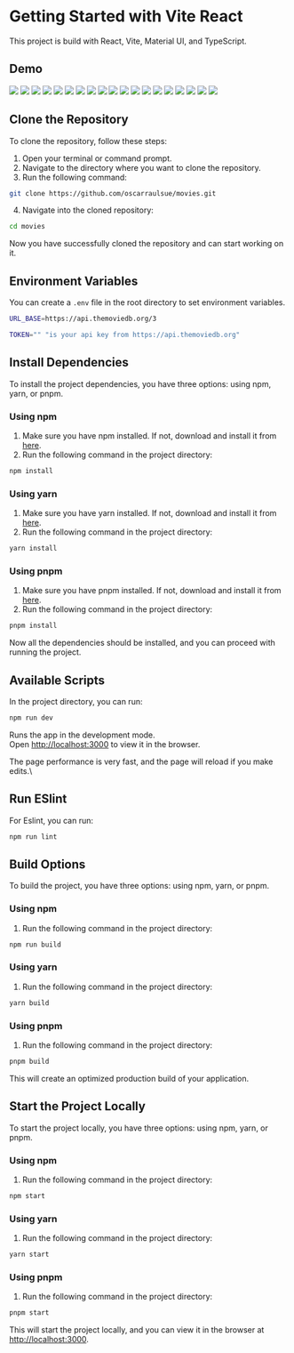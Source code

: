 # Getting Started with Vite React

This project is build with React, Vite, Material UI, and TypeScript.

## Demo

<img src="/public/pantalla1.png"/>

<img src="/public/pantalla2.png"/>

<img src="/public/pantalla3.png"/>

<img src="/public/pantalla4.png"/>

<img src="/public/pantalla5.png"/>

<img src="/public/pantalla6.png"/>

<img src="/public/pantalla7.png"/>

<img src="/public/pantalla8.png"/>

<img src="/public/pantalla9.png"/>

<img src="/public/pantalla10.png"/>

<img src="/public/pantalla11.png"/>

<img src="/public/pantalla12.png"/>

<img src="/public/pantalla13.png"/>

<img src="/public/pantalla14.png"/>

<img src="/public/pantalla15.png"/>

<img src="/public/pantalla16.png"/>

<img src="/public/pantalla17.png"/>

<img src="/public/pantalla18.png"/>

<img src="/public/pantalla19.png"/>

## Clone the Repository

To clone the repository, follow these steps:

1. Open your terminal or command prompt.
2. Navigate to the directory where you want to clone the repository.
3. Run the following command:

```sh
git clone https://github.com/oscarraulsue/movies.git
```

4. Navigate into the cloned repository:

```sh
cd movies
```

Now you have successfully cloned the repository and can start working on it.

## Environment Variables

You can create a `.env` file in the root directory to set environment variables.

```sh
URL_BASE=https://api.themoviedb.org/3
```

```sh
TOKEN="" "is your api key from https://api.themoviedb.org"
```

## Install Dependencies

To install the project dependencies, you have three options: using npm, yarn, or pnpm.

### Using npm

1. Make sure you have npm installed. If not, download and install it from [here](https://www.npmjs.com/get-npm).
2. Run the following command in the project directory:

```sh
npm install
```

### Using yarn

1. Make sure you have yarn installed. If not, download and install it from [here](https://classic.yarnpkg.com/en/docs/install).
2. Run the following command in the project directory:

```sh
yarn install
```

### Using pnpm

1. Make sure you have pnpm installed. If not, download and install it from [here](https://pnpm.io/installation).
2. Run the following command in the project directory:

```sh
pnpm install
```

Now all the dependencies should be installed, and you can proceed with running the project.

## Available Scripts

In the project directory, you can run:

```sh
npm run dev
```

Runs the app in the development mode.\
Open [http://localhost:3000](http://localhost:3000) to view it in the browser.

The page performance is very fast, and the page will reload if you make edits.\

## Run ESlint

For Eslint, you can run:

```sh
npm run lint
```

## Build Options

To build the project, you have three options: using npm, yarn, or pnpm.

### Using npm

1. Run the following command in the project directory:

```sh
npm run build
```

### Using yarn

1. Run the following command in the project directory:

```sh
yarn build
```

### Using pnpm

1. Run the following command in the project directory:

```sh
pnpm build
```

This will create an optimized production build of your application.

## Start the Project Locally

To start the project locally, you have three options: using npm, yarn, or pnpm.

### Using npm

1. Run the following command in the project directory:

```sh
npm start
```

### Using yarn

1. Run the following command in the project directory:

```sh
yarn start
```

### Using pnpm

1. Run the following command in the project directory:

```sh
pnpm start
```

This will start the project locally, and you can view it in the browser at [http://localhost:3000](http://localhost:3000).
